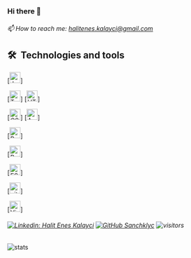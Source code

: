 ### Hi there 👋
###### 📫 How to reach me: halitenes.kalayci@gmail.com

## 🛠  Technologies and tools


[<img src="https://img.shields.io/badge/JavaScript-282C34?logo=javascript&logoColor=F7DF1E" alt="JavaScript logo" title="JavaScript" height="25" />]

[<img src="https://img.shields.io/badge/TypeScript-282C34?logo=typescript&logoColor=3178C6" alt="TypeScript logo" title="TypeScript" height="25" />]
[<img src="https://img.shields.io/badge/HTML5-282C34?logo=html5&logoColor=E34F26" alt="HTML5 logo" title="HTML5" height="25" />]

[<img src="https://img.shields.io/badge/CSS3-282C34?logo=css3&logoColor=1572B6" alt="CSS3 logo" title="CSS3" height="25" />]
[<img src="https://img.shields.io/badge/Android-282C34?logo=android&logoColor=3DDC84" alt="Android logo" title="Android" height="25" />]

[<img src="https://img.shields.io/badge/React-282C34?logo=react&logoColor=61DAFB" alt="React logo" title="React.js / React Native" height="25" />]

[<img src="https://img.shields.io/badge/Redux-282C34?logo=redux&logoColor=764ABC" alt="Redux logo" title="Redux" height="25" />]

[<img src="https://img.shields.io/badge/ESLint-282C34?logo=eslint&logoColor=4B32C3" alt="ESLint logo" title="ESLint" height="25" />]

[<img src="https://img.shields.io/badge/git-282C34?logo=git&logoColor=F05032" alt="git logo" title="git" height="25" />]

[<img src="https://img.shields.io/badge/VS%20Code-282C34?logo=visual-studio-code&logoColor=007ACC" alt="Visual Studio Code logo" title="Visual Studio Code" height="25" />]

###### [![Linkedin: Halit Enes Kalayci](https://img.shields.io/badge/-LinkedIn-blue?style=flat-square&logo=Linkedin&logoColor=white&link=https://www.linkedin.com/in/halit-enes-kalayc%C4%B1-7a19a7189//)](https://www.linkedin.com/in/halit-enes-kalayc%C4%B1-7a19a7189/) [![GitHub Sanchklyc](https://img.shields.io/github/followers/sanchklyc?label=follow&style=social)](https://github.com/Sanchklyc) ![visitors](https://visitor-badge.laobi.icu/badge?page_id=sanchklyc)
![stats](https://github-readme-stats.vercel.app/api?username=sanchklyc&&show_icons=true&title_color=ffffff&icon_color=bb2acf&text_color=daf7dc&bg_color=151515)
<!--
**Sanchklyc/Sanchklyc** is a ✨ _special_ ✨ repository because its `README.md` (this file) appears on your GitHub profile.

Here are some ideas to get you started:

- 🔭 I’m currently working on ...
- 🌱 I’m currently learning ...
- 👯 I’m looking to collaborate on ...
- 🤔 I’m looking for help with ...
- 💬 Ask me about ...
- 😄 Pronouns: ...
- ⚡ Fun fact: ...
-->
